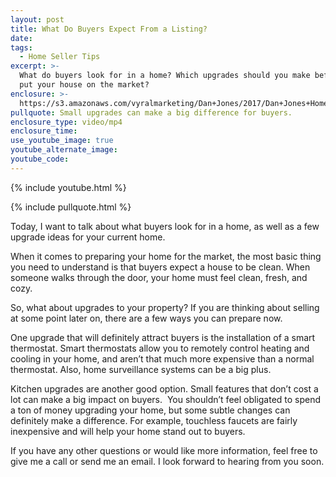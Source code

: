 ```yaml
---
layout: post
title: What Do Buyers Expect From a Listing?
date:
tags:
  - Home Seller Tips
excerpt: >-
  What do buyers look for in a home? Which upgrades should you make before you
  put your house on the market?
enclosure: >-
  https://s3.amazonaws.com/vyralmarketing/Dan+Jones/2017/Dan+Jones+Home+Selling+Team-+What+Buyers+Look+for+in+a+Home.mp4
pullquote: Small upgrades can make a big difference for buyers.
enclosure_type: video/mp4
enclosure_time:
use_youtube_image: true
youtube_alternate_image:
youtube_code:
---
```



{% include youtube.html %}

{% include pullquote.html %}

Today, I want to talk about what buyers look for in a home, as well as a few upgrade ideas for your current home.&nbsp;

When it comes to preparing your home for the market, the most basic thing you need to understand is that buyers expect a house to be clean. When someone walks through the door, your home must feel clean, fresh, and cozy.&nbsp;

So, what about upgrades to your property? If you are thinking about selling at some point later on, there are a few ways you can prepare now.&nbsp;

One upgrade that will definitely attract buyers is the installation of a smart thermostat. Smart thermostats allow you to remotely control heating and cooling in your home, and aren’t that much more expensive than a normal thermostat. Also, home surveillance systems can be a big plus.&nbsp;

Kitchen upgrades are another good option. Small features that don’t cost a lot can make a big impact on buyers. &nbsp;You shouldn’t feel obligated to spend a ton of money upgrading your home, but some subtle changes can definitely make a difference. For example, touchless faucets are fairly inexpensive and will help your home stand out to buyers.

If you have any other questions or would like more information, feel free to give me a call or send me an email. I look forward to hearing from you soon.